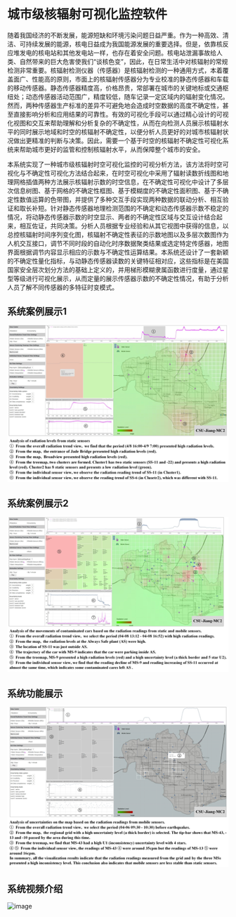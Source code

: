# 城市级核辐射可视化监控软件

随着我国经济的不断发展，能源短缺和环境污染问题日益严重。作为一种高效、清洁、可持续发展的能源，核电日益成为我国能源发展的重要选择。但是，依靠核反应堆发电的核电站和其他发电站一样，也存在着安全问题。核电站泄漏事故给人类、自然带来的巨大危害使我们“谈核色变”，因此，在日常生活中对核辐射的常规检测非常重要。核辐射检测仪器（传感器）是核辐射检测的一种通用方式，本着覆盖面广、性能高的原则，市面上的核辐射传感器分为专业校准的静态传感器和车载的移动传感器。静态传感器精度高，价格昂贵，常部署在城市的关键地标或交通枢纽处；动态传感器活动范围广，精度较低，随车记录一定区域内的辐射变化情况。然而，两种传感器生产标准的差异不可避免地会造成时空数据的高度不确定性，甚至直接影响分析和应用结果的可靠性。有效的可视化手段可以通过精心设计的可视化视图和交互来帮助理解和分析复杂的不确定性，从而在向检测人员展示核辐射水平的同时展示地域和时空的核辐射不确定性，以便分析人员更好的对城市核辐射状况做出更精准的判断与决策。因此，需要一个基于时空的核辐射不确定性可视化系统来帮助城市更好的监管和控制核辐射水平，从而保障整个城市的安全。

本系统实现了一种城市级核辐射时空可视化监控的可视分析方法，该方法将时空可视化与不确定性可视化方法结合起来，在时空可视化中采用了辐射读数折线图和地理网格插值两种方法展示核辐射示数的时空信息，在不确定性可视化中设计了多层次信息树图、基于网格的不确定性框图、基于模糊度的不确定性面积图、基于不确定性数值运算的色带图，并提供了多种交互手段实现两种数据的联动分析、相互验证和取长补短。针对静态传感器地理检测范围的不确定和动态传感器示数不稳定的情况，将动静态传感器示数的时空显示、两者的不确定性区域与交互设计结合起来，相互佐证，共同决策。分析人员根据专业经验和从其它视图中获得的信息，以总控核辐射时间序列变化图，核辐射不确定性表征的示数地图以及多层次数图作为人机交互接口，调节不同时段的自动化时序数据聚类结果或选定特定传感器，地图界面根据调节内容显示相应的示数与不确定性运算结果。本系统还设计了一套新颖的不确定性量化指标，与动静态传感器读数的关键特征相对应，这些指标是在美国国家安全层次划分方法的基础上定义的，并用梯形模糊隶属函数进行度量，通过星型等级进行可视化展示，从而定量的展示传感器示数的不确定性情况，有助于分析人员了解不同传感器的多特征时变模式。

## 系统案例展示1
![image](https://github.com/HawkinYap/Spatio-Temporal-Uncertainties-for-Radiation-Monitoring/blob/master/assets/case1.jpg)
## 系统案例展示2
![image](https://github.com/HawkinYap/Spatio-Temporal-Uncertainties-for-Radiation-Monitoring/blob/master/assets/case2.jpg)
## 系统功能展示
![image](https://github.com/HawkinYap/Spatio-Temporal-Uncertainties-for-Radiation-Monitoring/blob/master/assets/case3.jpg)
## 系统视频介绍
![image](https://github.com/HawkinYap/Spatio-Temporal-Uncertainties-for-Radiation-Monitoring/blob/master/assets/video.gif)

 
